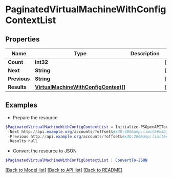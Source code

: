 # PaginatedVirtualMachineWithConfigContextList
## Properties

Name | Type | Description | Notes
------------ | ------------- | ------------- | -------------
**Count** | **Int32** |  | [optional] 
**Next** | **String** |  | [optional] 
**Previous** | **String** |  | [optional] 
**Results** | [**VirtualMachineWithConfigContext[]**](VirtualMachineWithConfigContext.md) |  | [optional] 

## Examples

- Prepare the resource
```powershell
$PaginatedVirtualMachineWithConfigContextList = Initialize-PSOpenAPIToolsPaginatedVirtualMachineWithConfigContextList  -Count 123 `
 -Next http://api.example.org/accounts/?offset&#x3D;400&amp;limit&#x3D;100 `
 -Previous http://api.example.org/accounts/?offset&#x3D;200&amp;limit&#x3D;100 `
 -Results null
```

- Convert the resource to JSON
```powershell
$PaginatedVirtualMachineWithConfigContextList | ConvertTo-JSON
```

[[Back to Model list]](../README.md#documentation-for-models) [[Back to API list]](../README.md#documentation-for-api-endpoints) [[Back to README]](../README.md)

